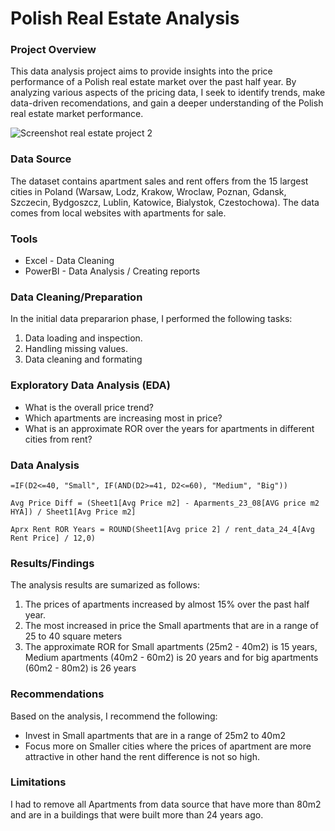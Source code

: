 # Polish Real Estate Analysis

### Project Overview

This data analysis project aims to provide insights into the price performance of a Polish real estate market over the past half year. By analyzing various aspects of the pricing data, I seek to identify trends, make data-driven recomendations, and gain a deeper understanding of the Polish real estate market performance. 


![Screenshot real estate project 2](https://github.com/DenysLebid/-Real-Estate-Dashboard/assets/159707774/240bfba5-5797-4f12-a55b-48b0731334c4)


### Data Source
The dataset contains apartment sales and rent offers from the 15 largest cities in Poland (Warsaw, Lodz, Krakow, Wroclaw, Poznan, Gdansk, Szczecin, Bydgoszcz, Lublin, Katowice, Bialystok, Czestochowa). The data comes from local websites with apartments for sale.

### Tools

- Excel - Data Cleaning 
- PowerBI - Data Analysis / Creating reports

### Data Cleaning/Preparation

In the initial data prepararion phase, I performed the following tasks:
1. Data loading and inspection.
2. Handling missing values.
3. Data cleaning and formating

### Exploratory Data Analysis (EDA)

- What is the overall price trend?
- Which apartments are increasing most in price?
- What is an approximate ROR over the years for apartments in different cities from rent?

  
### Data Analysis

```Excel
=IF(D2<=40, "Small", IF(AND(D2>=41, D2<=60), "Medium", "Big"))
```
```DAX
Avg Price Diff = (Sheet1[Avg Price m2] - Aparments_23_08[AVG price m2 HYA]) / Sheet1[Avg Price m2]
```
```DAX
Aprx Rent ROR Years = ROUND(Sheet1[Avg price 2] / rent_data_24_4[Avg Rent Price] / 12,0)
```

### Results/Findings

The analysis results are sumarized as follows:
1. The prices of apartments increased by almost 15% over the past half year.
2. The most increased in price the Small apartments that are in a range of 25 to 40 square meters
3. The approximate ROR for Small apartments (25m2 - 40m2) is 15 years, Medium apartments (40m2 - 60m2) is 20 years and for big apartments (60m2 - 80m2) is 26 years

### Recommendations

Based on the analysis, I recommend the following:
- Invest in Small apartments that are in a range of 25m2 to 40m2
- Focus more on Smaller cities where the prices of apartment are more attractive in other hand the rent difference is not so high.

### Limitations
I had to remove all Apartments from data source that have more than 80m2 and are in a buildings that were built more than 24 years ago.

